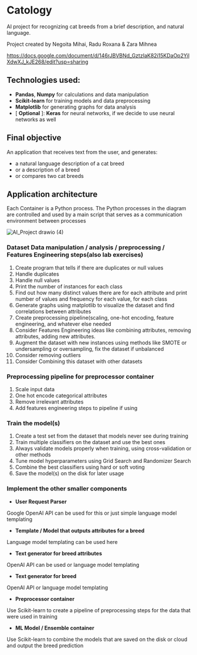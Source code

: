 # Catology
AI project for recognizing cat breeds from a brief description, and natural language.

Project created by Negoita Mihai, Radu Roxana & Zara Mihnea

https://docs.google.com/document/d/146rJBVBNd_GztzIaK82i15KDaOp2YilXdwXJ_kJE268/edit?usp=sharing
## Technologies used:
- **Pandas**, **Numpy** for calculations and data manipulation
- **Scikit-learn** for training models and data preprocessing
- **Matplotlib** for generating graphs for data analysis
- [ **Optional** ]: **Keras** for neural networks, if we decide to use neural networks as well

## Final objective 
An application that receives text from the user, and generates:
- a natural language description of a cat breed
- or a description of a breed
- or compares two cat breeds
## Application architecture
Each Container is a Python process. The Python processes in the diagram are controlled and used by a main script that serves as a communication environment between processes

![AI_Project drawio (4)](https://github.com/user-attachments/assets/2fb0fcdc-d9d7-49b2-8f9d-f74dab362e54)

### Dataset Data manipulation / analysis / preprocessing / Features Engineering steps(also lab exercises)
1. Create program that tells if there are duplicates or null values
2. Handle duplicates
3. Handle null values
4. Print the number of instances for each class
6. Find out how many distinct values there are for each attribute and print number of values and frequency for each value, for each class
7. Generate graphs using matplotlib to visualize the dataset and find correlations between attributes
8. Create preprocessing pipeline(scaling, one-hot encoding, feature engineering, and whatever else needed
9. Consider Features Engineering ideas like combining attributes, removing attributes, adding new attributes.
10. Augment the dataset with new instances using methods like SMOTE or undersampling or oversampling, fix the dataset if unbalanced
11. Consider removing outliers
12. Consider Combining this dataset with other datasets

### Preprocessing pipeline for preprocessor container
1. Scale input data
2. One hot encode categorical attributes
3. Remove irrelevant attributes
4. Add features engineering steps to pipeline if using

### Train the model(s)
1. Create a test set from the dataset that models never see during training
2. Train multiple classifiers on the dataset and use the best ones
3. Always validate models properly when training, using cross-validation or other methods
4. Tune model hyperparameters using Grid Search and Randomizer Search
5. Combine the best classifiers using hard or soft voting
6. Save the model(s) on the disk for later usage

### Implement the other smaller components
- **User Request Parser**

Google OpenAI API can be used for this or just simple language model templating
- **Template / Model that outputs attributes for a breed**

Language model templating can be used here
- **Text generator for breed attributes**

OpenAI API can be used or language model templating
- **Text generator for breed**

OpenAI API or  language model templating

- **Preprocessor container**

Use Scikit-learn to create a pipeline of preprocessing steps for the data that were used in training

- **ML Model / Ensemble container**

Use Scikit-learn to combine the models that are saved on the disk or cloud and output the breed prediction
